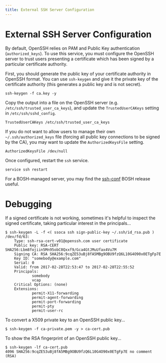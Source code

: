 ```yaml
---
title: External SSH Server Configuration
---
```


# External SSH Server Configuration

By default, OpenSSH relies on PAM and Public Key authentication (`authorized_keys`). To use this service, you must configure the OpenSSH server to trust users presenting a certificate which has been signed by a particular certificate authority.

First, you should generate the public key of your certificate authority in OpenSSH format. You can use `ssh-keygen` and give it the private key of the certificate authority (this generates a public key and is not secret).

    ssh-keygen -f ca.key -y

Copy the output into a file on the OpenSSH server (e.g. `/etc/ssh/trusted_user_ca_keys`), and update the `TrustedUserCAKeys` setting in `/etc/ssh/sshd_config`.

    TrustedUserCAKeys /etc/ssh/trusted_user_ca_keys

If you do not want to allow users to manage their own `~/.ssh/authorized_keys` file (forcing all public key connections to be signed by the CA), you may want to update the `AuthorizedKeysFile` setting.

    AuthorizedKeysFile /dev/null

Once configured, restart the `ssh` service.

    service ssh restart

For a BOSH-managed server, you may find the [ssh-conf](https://github.com/dpb587/ssh-conf-bosh-release) BOSH release useful.


# Debugging

If a signed certificate is not working, sometimes it's helpful to inspect the signed certificate, taking particular interest in the principals...

    $ ssh-keygen -L -f <( ssoca ssh sign-public-key ~/.ssh/id_rsa.pub )
    /dev/fd/63:
        Type: ssh-rsa-cert-v01@openssh.com user certificate
        Public key: RSA-CERT SHA256:Lbm8fojiin5Mn95obC0Qxxf9/Gca4GtJMuUfax4Vu7M
        Signing CA: RSA SHA256:9cqZE53uBj8fA5MBg9OBU9fzQ6L10G4O90x0ETgFp7E
        Key ID: "somebody@example.com"
        Serial: 0
        Valid: from 2017-02-28T22:53:47 to 2017-02-28T22:55:52
        Principals:
                somebody
                vcap
        Critical Options: (none)
        Extensions:
                permit-X11-forwarding
                permit-agent-forwarding
                permit-port-forwarding
                permit-pty
                permit-user-rc

To convert a X509 private key to an OpenSSH public key...

    $ ssh-keygen -f ca-private.pem -y > ca-cert.pub

To show the RSA fingerprint of an OpenSSH public key...

    $ ssh-keygen -lf ca-cert.pub
    4096 SHA256:9cqZE53uBj8fA5MBg9OBU9fzQ6L10G4O90x0ETgFp7E no comment (RSA)
